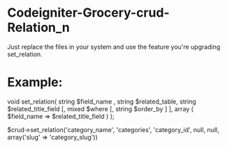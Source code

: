 # Codeigniter-Grocery-crud-Relation_n
Just replace the files in your system and use the feature you're upgrading set_relation.

# Example:
void set_relation( string $field_name , string  $related_table, string  $related_title_field  [, mixed $where [, string $order_by ] ], array ( $field_name => $related_title_field ) );

$crud->set_relation('category_name', 'categories', 'category_id', null, null, array('slug' => 'category_slug'))
